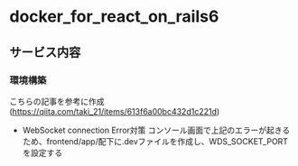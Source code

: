 # docker_for_react_on_rails6


## サービス内容


### 環境構築
こちらの記事を参考に作成(https://qiita.com/taki_21/items/613f6a00bc432d1c221d)

- WebSocket connection Error対策
コンソール画面で上記のエラーが起きるため、frontend/app/配下に.devファイルを作成し、WDS_SOCKET_PORTを設定する
